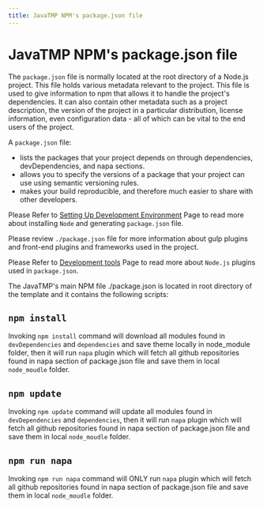 ```yaml
---
title: JavaTMP NPM's package.json file
---
```

# JavaTMP NPM's package.json file
The `package.json` file is normally located at the root directory of a Node.js project. This file holds various metadata relevant to the project. This file is used to give information to npm that allows it to handle the project's dependencies. It can also contain other metadata such as a project description, the version of the project in a particular distribution, license information, even configuration data - all of which can be vital to the end users of the project. 

A `package.json` file:

*   lists the packages that your project depends on through dependencies, devDependencies, and napa sections.
*   allows you to specify the versions of a package that your project can use using semantic versioning rules.
*   makes your build reproducible, and therefore much easier to share with other developers.

Please Refer to [Setting Up Development Environment](/pages/setting-up-development-environment) Page to read more about installing `Node` and generating `package.json` file.

Please review `./package.json` file for more information about gulp plugins and front-end plugins and frameworks used in the project.

Please Refer to [Development tools](/pages/development-and-environment-tools) Page to read more about `Node.js` plugins used in `package.json`.

The JavaTMP's main NPM file ./package.json is located in root directory of the template and it contains the following scripts:

`npm install`
-------------

Invoking `npm install` command will download all modules found in `devDependencies` and `dependencies` and save theme locally in node\_module folder, then it will run `napa` plugin which will fetch all github repositories found in napa section of package.json file and save them in local `node_moudle` folder.

`npm update`
------------

Invoking `npm update` command will update all modules found in `devDependencies` and `dependencies`, then it will run `napa` plugin which will fetch all github repositories found in napa section of package.json file and save them in local `node_moudle` folder.

`npm run napa`
--------------

Invoking `npm run napa` command will ONLY run `napa` plugin which will fetch all github repositories found in napa section of package.json file and save them in local `node_moudle` folder.
